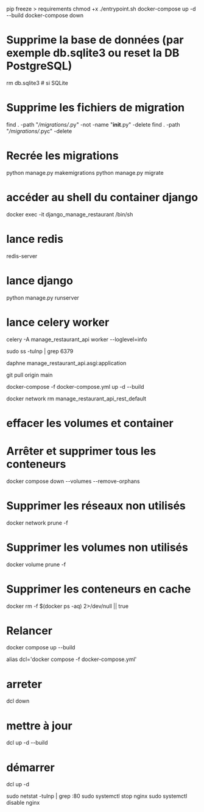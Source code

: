 pip freeze > requirements
chmod +x ./entrypoint.sh
docker-compose up -d --build
docker-compose down

# Supprime la base de données (par exemple db.sqlite3 ou reset la DB PostgreSQL)
rm db.sqlite3  # si SQLite

# Supprime les fichiers de migration
find . -path "*/migrations/*.py" -not -name "__init__.py" -delete
find . -path "*/migrations/*.pyc" -delete

# Recrée les migrations
python manage.py makemigrations
python manage.py migrate

# accéder au shell du container django
docker exec -it django_manage_restaurant /bin/sh

# lance redis
redis-server       
# lance django
python manage.py runserver   
# lance celery worker
celery -A manage_restaurant_api worker --loglevel=info 

sudo ss -tulnp | grep 6379

daphne manage_restaurant_api.asgi:application

git pull origin main

docker-compose -f docker-compose.yml up -d --build

docker network rm manage_restaurant_api_rest_default

# effacer les volumes et container
# Arrêter et supprimer tous les conteneurs
docker compose down --volumes --remove-orphans

# Supprimer les réseaux non utilisés
docker network prune -f

# Supprimer les volumes non utilisés
docker volume prune -f

# Supprimer les conteneurs en cache
docker rm -f $(docker ps -aq) 2>/dev/null || true

# Relancer
docker compose up --build

alias dcl='docker compose -f docker-compose.yml'
# arreter
dcl down
# mettre à jour 
dcl up -d --build
# démarrer
dcl up -d

sudo netstat -tulnp | grep :80
sudo systemctl stop nginx
sudo systemctl disable nginx



